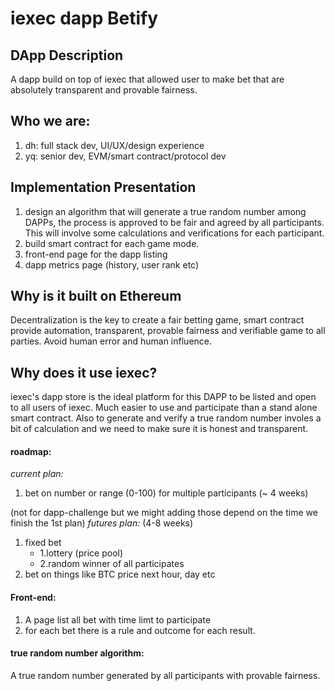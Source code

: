 # iexec dapp Betify

## DApp Description

A dapp build on top of iexec that allowed user to make bet that are absolutely transparent and provable fairness.

## Who we are:
1. dh: full stack dev, UI/UX/design experience
2. yq: senior dev, EVM/smart contract/protocol dev

## Implementation Presentation

1. design an algorithm that will generate a true random number among DAPPs, the process is approved to be fair and agreed by all participants. This will involve some calculations and verifications for each participant.
2. build smart contract for each game mode.
3. front-end page for the dapp listing
4. dapp metrics page (history, user rank etc)

## Why is it built on Ethereum

Decentralization is the key to create a fair betting game, smart contract provide automation, transparent, provable fairness and verifiable game to all parties. Avoid human error and human influence.

## Why does it use iexec?

iexec's dapp store is the ideal platform for this DAPP to be listed and open to all users of iexec. Much easier to use and participate than a stand alone smart contract. Also to generate and verify a true random number involes a bit of calculation and we need to make sure it is honest and transparent.

#### roadmap:
*current plan:*
1. bet on number or range (0-100) for multiple participants (~ 4 weeks)

(not for dapp-challenge but we might adding those depend on the time we finish the 1st plan)
*futures plan:* (4-8 weeks)
1. fixed bet
     - 1.lottery (price pool)
     - 2.random winner of all participates 
2. bet on things like BTC price next hour, day etc

#### Front-end:

1. A page list all bet with time limt to participate
2. for each bet there is a rule and outcome for each result.

#### true random number algorithm:

A true random number generated by all participants with provable fairness.
